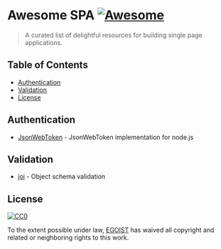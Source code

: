 # Awesome SPA [![Awesome](https://cdn.rawgit.com/sindresorhus/awesome/d7305f38d29fed78fa85652e3a63e154dd8e8829/media/badge.svg)](https://github.com/sindresorhus/awesome)

> A curated list of delightful resources for building single page applications.

## Table of Contents
<!-- START doctoc generated TOC please keep comment here to allow auto update -->
<!-- DON'T EDIT THIS SECTION, INSTEAD RE-RUN doctoc TO UPDATE -->


- [Authentication](#authentication)
- [Validation](#validation)
- [License](#license)

<!-- END doctoc generated TOC please keep comment here to allow auto update -->

## Authentication

- [JsonWebToken](https://github.com/auth0/node-jsonwebtoken) - JsonWebToken implementation for node.js

## Validation

- [joi](https://github.com/hapijs/joi) - Object schema validation

## License

[![CC0](http://mirrors.creativecommons.org/presskit/buttons/88x31/svg/cc-zero.svg)](https://creativecommons.org/publicdomain/zero/1.0/)

To the extent possible under law, [EGOIST](https://github.com/egoist) has waived all copyright and related or neighboring rights to this work.